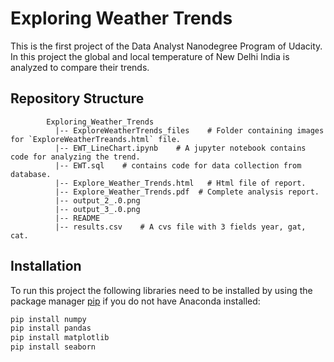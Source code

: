 # Exploring Weather Trends
This is the first project of the Data Analyst Nanodegree Program of Udacity.<br/>
In this project the global and local temperature of New Delhi India is analyzed to compare their trends.

## Repository Structure
~~~~~~~
        Exploring_Weather_Trends
          |-- ExploreWeatherTrends_files    # Folder containing images for `ExploreWeatherTreands.html` file.
          |-- EWT_LineChart.ipynb    # A jupyter notebook contains code for analyzing the trend.
          |-- EWT.sql    # contains code for data collection from database.
          |-- Explore_Weather_Trends.html   # Html file of report.
          |-- Explore_Weather_Trends.pdf  # Complete analysis report.
          |-- output_2_.0.png
          |-- output_3_.0.png
          |-- README
          |-- results.csv    # A cvs file with 3 fields year, gat, cat.
~~~~~~~

## Installation
To run this project the following libraries need to be installed by using the package manager [pip](https://pip.pypa.io/en/stable/) if you do not have Anaconda installed:

```python
pip install numpy
pip install pandas
pip install matplotlib
pip install seaborn
```
